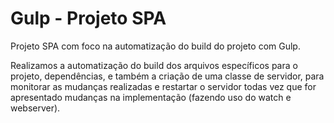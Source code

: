 # Gulp - Projeto SPA

Projeto SPA com foco na automatização do build do projeto com Gulp.

Realizamos a automatização do build dos arquivos específicos para o projeto, dependências, e também a criação de uma classe de servidor, para monitorar as mudanças realizadas e restartar o servidor todas vez que for apresentado mudanças na implementação (fazendo uso do watch e webserver).
